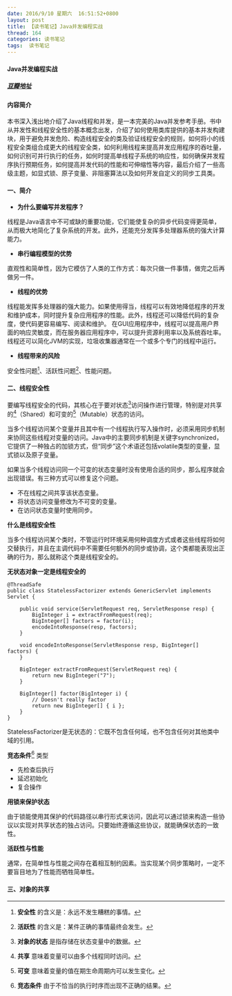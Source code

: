 ```yaml
---
date: 2016/9/10 星期六  16:51:52+0800
layout: post
title: 【读书笔记】Java并发编程实战
thread: 164
categories: 读书笔记
tags:  读书笔记
---
```


#### Java并发编程实战

##### [豆瓣地址](https://book.douban.com/subject/10484692/)

#### 内容简介
本书深入浅出地介绍了Java线程和并发，是一本完美的Java并发参考手册。书中从并发性和线程安全性的基本概念出发，介绍了如何使用类库提供的基本并发构建块，用于避免并发危险、构造线程安全的类及验证线程安全的规则，如何将小的线程安全类组合成更大的线程安全类，如何利用线程来提高并发应用程序的吞吐量，如何识别可并行执行的任务，如何时提高单线程子系统的响应性，如何确保并发程序执行预期任务，如何提高并发代码的性能和可伸缩性等内容，最后介绍了一些高级主题，如显式锁、原子变量、非阻塞算法以及如何开发自定义的同步工具类。

#### 一、简介

- **为什么要编写并发程序？**

线程是Java语言中不可或缺的重要功能，它们能使复杂的异步代码变得更简单，从而极大地简化了复杂系统的开发。此外，还能充分发挥多处理器系统的强大计算能力。

- **串行编程模型的优势**

直观性和简单性，因为它模仿了人类的工作方式：每次只做一件事情，做完之后再做另一件。

- **线程的优势**

线程能发挥多处理器的强大能力。如果使用得当，线程可以有效地降低程序的开发和维护成本，同时提升复杂应用程序的性能。此外，线程还可以降低代码的复杂度，使代码更容易编写、阅读和维护。
在GUI应用程序中，线程可以提高用户界面的响应灵敏度，而在服务器应用程序中，可以提升资源利用率以及系统吞吐率。线程还可以简化JVM的实现，垃圾收集器通常在一个或多个专门的线程中运行。

- **线程带来的风险**

安全性问题[^1]、活跃性问题[^2]、性能问题。

#### 二、线程安全性

要编写线程安全的代码，其核心在于要对状态[^3]访问操作进行管理，特别是对共享的[^4]（Shared）和可变的[^5]（Mutable）状态的访问。

当多个线程访问某个变量并且其中有一个线程执行写入操作时，必须采用同步机制来协同这些线程对变量的访问。Java中的主要同步机制是关键字synchronized，它提供了一种独占的加锁方式，但“同步”这个术语还包括volatile类型的变量，显式锁以及原子变量。

如果当多个线程访问同一个可变的状态变量时没有使用合适的同步，那么程序就会出现错误。有三种方式可以修复这个问题。

- 不在线程之间共享该状态变量。
- 将状态访问变量修改为不可变的变量。
- 在访问状态变量时使用同步。

**什么是线程安全性**

当多个线程访问某个类时，不管运行时环境采用何种调度方式或者这些线程将如何交替执行，并且在主调代码中不需要任何额外的同步或协调，这个类都能表现出正确的行为，那么就称这个类是线程安全的。


**无状态对象一定是线程安全的**

```
@ThreadSafe
public class StatelessFactorizer extends GenericServlet implements Servlet {

    public void service(ServletRequest req, ServletResponse resp) {
        BigInteger i = extractFromRequest(req);
        BigInteger[] factors = factor(i);
        encodeIntoResponse(resp, factors);
    }

    void encodeIntoResponse(ServletResponse resp, BigInteger[] factors) {
    }

    BigInteger extractFromRequest(ServletRequest req) {
        return new BigInteger("7");
    }

    BigInteger[] factor(BigInteger i) {
        // Doesn't really factor
        return new BigInteger[] { i };
    }
}
```

StatelessFactorizer是无状态的：它既不包含任何域，也不包含任何对其他类中域的引用。

**竞态条件**[^6] 类型

- 先检查后执行
- 延迟初始化
- 复合操作

**用锁来保护状态**

由于锁能使用其保护的代码路径以串行形式来访问，因此可以通过锁来构造一些协议以实现对共享状态的独占访问。只要始终遵循这些协议，就能确保状态的一致性。

**活跃性与性能**

通常，在简单性与性能之间存在着相互制约因素。当实现某个同步策略时，一定不要盲目地为了性能而牺牲简单性。


#### 三、对象的共享


[^1]: **安全性** 的含义是：永远不发生糟糕的事情。

[^2]: **活跃性** 的含义是：某件正确的事情最终会发生。

[^3]: **对象的状态** 是指存储在状态变量中的数据。

[^4]: **共享** 意味着变量可以由多个线程同时访问。

[^5]: **可变** 意味着变量的值在期生命周期内可以发生变化。

[^6]: **竞态条件** 由于不恰当的执行时序而出现不正确的结果。


